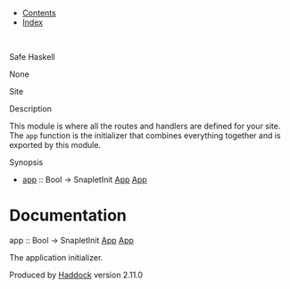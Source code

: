 -   [Contents](index.html)
-   [Index](doc-index.html)

 

Safe Haskell

None

Site

Description

This module is where all the routes and handlers are defined for your site. The `app` function is the initializer that combines everything together and is exported by this module.

Synopsis

-   [app](#v:app) :: Bool -\> SnapletInit [App](Application.html#t:App) [App](Application.html#t:App)

Documentation
=============

app :: Bool -\> SnapletInit [App](Application.html#t:App) [App](Application.html#t:App)

The application initializer.

Produced by [Haddock](http://www.haskell.org/haddock/) version 2.11.0
